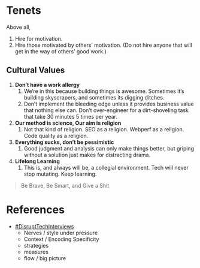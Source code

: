 # Tenets

Above all, 

1. Hire for motivation.
2. Hire those motivated by others’ motivation. (Do not hire anyone that will get in the way of others’ good work.)

## Cultural Values

1. **Don’t have a work allergy**
    1. We’re in this because building things is awesome. Sometimes it’s building skyscrapers, and sometimes its digging ditches. 
    2. Don’t implement the bleeding edge unless it provides business value that nothing else can. Don’t over-engineer for a dirt-shoveling task that take 30 minutes 5 times per year. 
2. **Our method is science, Our aim is religion**
    1. Not that kind of religion. SEO as a religion.  Webperf as a religion.  Code quality as a religion.
3. **Everything sucks, don’t be pessimistic**
    1. Good judgment and analysis can only make things better, but griping without a solution just makes for distracting drama.
4. **Lifelong Learning**
    1. This is, and always will be, a collegial environment. Tech will never stop mutating. Keep learning. 


> Be Brave, Be Smart, and Give a Shit


# References

* [#DisruptTechInterviews](https://matt.sh/disrupt-tech-interviews)
  * Nerves / style under pressure
  * Context / Encoding Specificity
  * strategies
  * measures
  * flow / big picture
